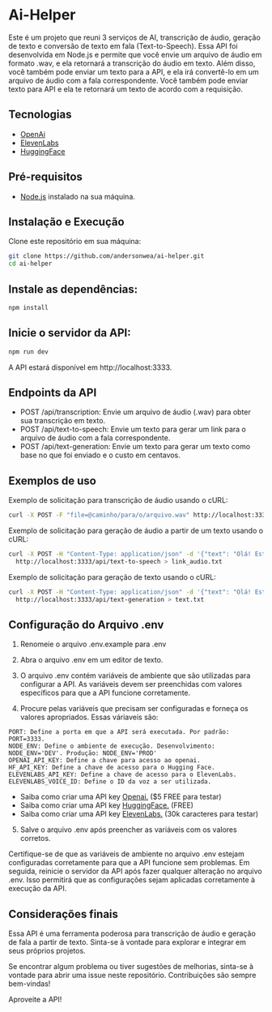 # Ai-Helper

Este é um projeto que reuni 3 serviços de AI, transcrição de áudio, geração de texto e conversão de texto em fala (Text-to-Speech). 
Essa API foi desenvolvida em Node.js e permite que você envie um arquivo de áudio em formato .wav, e ela retornará a transcrição do áudio em texto.
Além disso, você também pode enviar um texto para a API, e ela irá convertê-lo em um arquivo de áudio com a fala correspondente.
Você também pode enviar texto para API e ela te retornará um texto de acordo com a requisição.

## Tecnologias
 - [OpenAi](https://openai.com)
 - [ElevenLabs](https://elevenlabs.io)
 - [HuggingFace](https://huggingface.co)

## Pré-requisitos

 - [Node.js](https://nodejs.org/en) instalado na sua máquina.

## Instalação e Execução

Clone este repositório em sua máquina:
```bash
git clone https://github.com/andersonwea/ai-helper.git
cd ai-helper
```

## Instale as dependências:
```bash
npm install
```

## Inicie o servidor da API:
```bash
npm run dev
```
A API estará disponível em http://localhost:3333.

## Endpoints da API

 - POST /api/transcription: Envie um arquivo de áudio (.wav) para obter sua transcrição em texto.
 - POST /api/text-to-speech: Envie um texto para gerar um link para o arquivo de áudio com a fala correspondente.
 - POST /api/text-generation: Envie um texto para gerar um texto como base no que foi enviado e o custo em centavos.

## Exemplos de uso

Exemplo de solicitação para transcrição de áudio usando o cURL:

```bash
curl -X POST -F "file=@caminho/para/o/arquivo.wav" http://localhost:3333/api/transcription > trancription.txt
```

Exemplo de solicitação para geração de áudio a partir de um texto usando o cURL:
```bash
curl -X POST -H "Content-Type: application/json" -d '{"text": "Olá! Este é um exemplo de texto para fala."}' \
  http://localhost:3333/api/text-to-speech > link_audio.txt
```
Exemplo de solicitação para geração de texto usando o cURL:
```bash
curl -X POST -H "Content-Type: application/json" -d '{"text": "Olá! Este é um exemplo de texto para fala."}' \
  http://localhost:3333/api/text-generation > text.txt
```

## Configuração do Arquivo .env

1. Renomeie o arquivo .env.example para .env

2. Abra o arquivo .env em um editor de texto.

3. O arquivo .env contém variáveis de ambiente que são utilizadas para configurar a API.
   As variáveis devem ser preenchidas com valores específicos para que a API funcione corretamente.

4. Procure pelas variáveis que precisam ser configuradas e forneça os valores apropriados.
    Essas váriaveis são:
```env
PORT: Define a porta em que a API será executada. Por padrão: PORT=3333.
NODE_ENV: Define o ambiente de execução. Desenvolvimento: NODE_ENV='DEV'. Produção: NODE_ENV='PROD'
OPENAI_API_KEY: Define a chave para acesso ao openai. 
HF_API_KEY: Define a chave de acesso para o Hugging Face.
ELEVENLABS_API_KEY: Define a chave de acesso para o ElevenLabs.
ELEVENLABS_VOICE_ID: Define o ID da voz a ser utilizada.
```
* Saiba como criar uma API key [Openai.](https://platform.openai.com/docs/api-reference) ($5 FREE para testar)
* Saiba como criar uma API key [HuggingFace.](https://huggingface.co/settings/tokens) (FREE)
* Saiba como criar uma API key [ElevenLabs.](https://docs.elevenlabs.io/api-reference/quick-start/introduction) (30k caracteres para testar)

5. Salve o arquivo .env após preencher as variáveis com os valores corretos.

Certifique-se de que as variáveis de ambiente no arquivo .env estejam configuradas corretamente para que a API funcione sem problemas. 
Em seguida, reinicie o servidor da API após fazer qualquer alteração no arquivo .env. 
Isso permitirá que as configurações sejam aplicadas corretamente à execução da API.

## Considerações finais
Essa API é uma ferramenta poderosa para transcrição de áudio e geração de fala a partir de texto. 
Sinta-se à vontade para explorar e integrar em seus próprios projetos.

Se encontrar algum problema ou tiver sugestões de melhorias, sinta-se à vontade para abrir uma issue neste repositório. Contribuições são sempre bem-vindas!

Aproveite a API!
